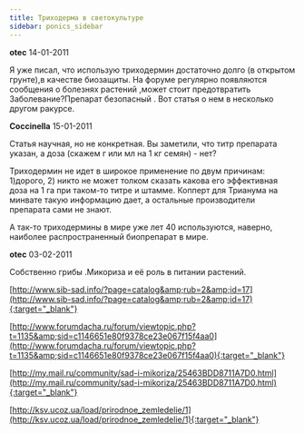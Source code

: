 ```yaml
---
title: Триходерма в светокультуре
sidebar: ponics_sidebar
---
```


**otec** 14-01-2011

Я уже писал, что использую триходермин достаточно долго (в открытом грунте),в качестве биозащиты. На форуме регулярно появляются сообщения о болезнях растений ,может стоит предотвратить Заболевание?Препарат безопасный . Вот статья о нем в несколько другом ракурсе.


**Coccinella** 15-01-2011

Статья научная, но не конкретная. Вы заметили, что титр препарата указан, а доза (скажем г или мл на 1 кг семян) - нет?

Триходермин не идет в широкое применение по двум причинам: 1)дорого, 2) никто не может толком сказать какова его эффективная доза на 1 га при таком-то титре и штамме. Копперт для Трианума на минвате такую информацию дает, а остальные производители препарата сами не знают.

А так-то триходермины в мире уже лет 40 используются, наверно, наиболее распространенный биопрепарат в мире.


**otec** 03-02-2011

Собственно грибы .Микориза и её роль в питании растений.

[http://www.sib-sad.info/?page=catalog&amp;rub=2&amp;id=17](http://www.sib-sad.info/?page=catalog&amp;rub=2&amp;id=17){:target="_blank"}

[http://www.forumdacha.ru/forum/viewtopic.php?t=1135&amp;sid=c1146651e80f9378ce23e067f15f4aa0](http://www.forumdacha.ru/forum/viewtopic.php?t=1135&amp;sid=c1146651e80f9378ce23e067f15f4aa0){:target="_blank"}

[http://my.mail.ru/community/sad-i-mikoriza/25463BDD8711A7D0.html](http://my.mail.ru/community/sad-i-mikoriza/25463BDD8711A7D0.html){:target="_blank"}

[http://ksv.ucoz.ua/load/prirodnoe_zemledelie/1](http://ksv.ucoz.ua/load/prirodnoe_zemledelie/1){:target="_blank"}


